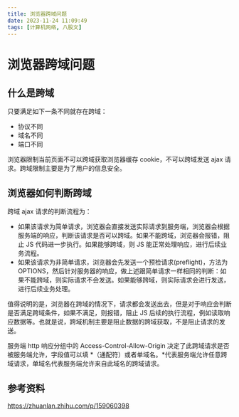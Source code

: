 ```yaml
---
title: 浏览器跨域问题
date: 2023-11-24 11:09:49
tags: [计算机网络, 八股文]
---
```


# 浏览器跨域问题

## 什么是跨域

只要满足如下一条不同就存在跨域：

- 协议不同
- 域名不同
- 端口不同

浏览器限制当前页面不可以跨域获取浏览器缓存 cookie，不可以跨域发送 ajax 请求。跨域限制主要是为了用户的信息安全。

## 浏览器如何判断跨域

跨域 ajax 请求的判断流程为：

- 如果该请求为简单请求，浏览器会直接发送实际请求到服务端，浏览器会根据服务端的响应，判断该请求是否可以跨域。如果不能跨域，浏览器会报错，阻止 JS 代码进一步执行。如果能够跨域，则 JS 能正常处理响应，进行后续业务流程。
- 如果该请求为非简单请求，浏览器会先发送一个预检请求(preflight)，方法为 OPTIONS，然后针对服务器的响应，做上述跟简单请求一样相同的判断：如果不能跨域，则实际请求不会发送。如果能够跨域，则实际请求会进行发送，进行后续业务处理。

值得说明的是，浏览器在跨域的情况下，请求都会发送出去，但是对于响应会判断是否满足跨域条件，如果不满足，则报错，阻止 JS 后续的执行流程，例如读取响应数据等。也就是说，跨域机制主要是阻止数据的跨域获取，不是阻止请求的发送。

服务端 http 响应分组中的 Access-Control-Allow-Origin 决定了此跨域请求是否被服务端允许，字段值可以填 *（通配符）或者单域名。*代表服务端允许任意跨域请求，单域名代表服务端允许来自此域名的跨域请求。

## 参考资料

https://zhuanlan.zhihu.com/p/159060398
